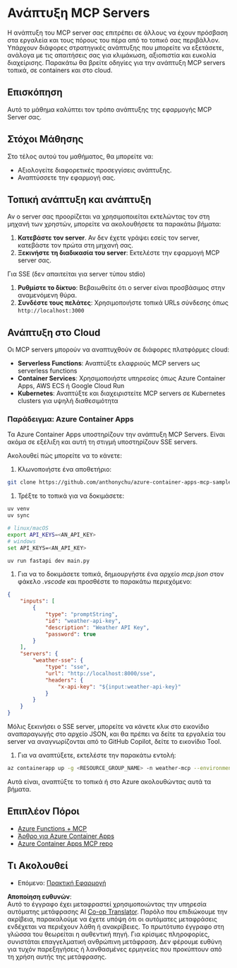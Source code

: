 <!--
CO_OP_TRANSLATOR_METADATA:
{
  "original_hash": "1d9dc83260576b76f272d330ed93c51f",
  "translation_date": "2025-07-04T17:22:40+00:00",
  "source_file": "03-GettingStarted/09-deployment/README.md",
  "language_code": "el"
}
-->
# Ανάπτυξη MCP Servers

Η ανάπτυξη του MCP server σας επιτρέπει σε άλλους να έχουν πρόσβαση στα εργαλεία και τους πόρους του πέρα από το τοπικό σας περιβάλλον. Υπάρχουν διάφορες στρατηγικές ανάπτυξης που μπορείτε να εξετάσετε, ανάλογα με τις απαιτήσεις σας για κλιμάκωση, αξιοπιστία και ευκολία διαχείρισης. Παρακάτω θα βρείτε οδηγίες για την ανάπτυξη MCP servers τοπικά, σε containers και στο cloud.

## Επισκόπηση

Αυτό το μάθημα καλύπτει τον τρόπο ανάπτυξης της εφαρμογής MCP Server σας.

## Στόχοι Μάθησης

Στο τέλος αυτού του μαθήματος, θα μπορείτε να:

- Αξιολογείτε διαφορετικές προσεγγίσεις ανάπτυξης.
- Αναπτύσσετε την εφαρμογή σας.

## Τοπική ανάπτυξη και ανάπτυξη

Αν ο server σας προορίζεται να χρησιμοποιείται εκτελώντας τον στη μηχανή των χρηστών, μπορείτε να ακολουθήσετε τα παρακάτω βήματα:

1. **Κατεβάστε τον server**. Αν δεν έχετε γράψει εσείς τον server, κατεβάστε τον πρώτα στη μηχανή σας.  
1. **Ξεκινήστε τη διαδικασία του server**: Εκτελέστε την εφαρμογή MCP server σας.

Για SSE (δεν απαιτείται για server τύπου stdio)

1. **Ρυθμίστε το δίκτυο**: Βεβαιωθείτε ότι ο server είναι προσβάσιμος στην αναμενόμενη θύρα.  
1. **Συνδέστε τους πελάτες**: Χρησιμοποιήστε τοπικά URLs σύνδεσης όπως `http://localhost:3000`

## Ανάπτυξη στο Cloud

Οι MCP servers μπορούν να αναπτυχθούν σε διάφορες πλατφόρμες cloud:

- **Serverless Functions**: Αναπτύξτε ελαφριούς MCP servers ως serverless functions  
- **Container Services**: Χρησιμοποιήστε υπηρεσίες όπως Azure Container Apps, AWS ECS ή Google Cloud Run  
- **Kubernetes**: Αναπτύξτε και διαχειριστείτε MCP servers σε Kubernetes clusters για υψηλή διαθεσιμότητα

### Παράδειγμα: Azure Container Apps

Τα Azure Container Apps υποστηρίζουν την ανάπτυξη MCP Servers. Είναι ακόμα σε εξέλιξη και αυτή τη στιγμή υποστηρίζουν SSE servers.

Ακολουθεί πώς μπορείτε να το κάνετε:

1. Κλωνοποιήστε ένα αποθετήριο:

  ```sh
  git clone https://github.com/anthonychu/azure-container-apps-mcp-sample.git
  ```

1. Τρέξτε το τοπικά για να δοκιμάσετε:

  ```sh
  uv venv
  uv sync

  # linux/macOS
  export API_KEYS=<AN_API_KEY>
  # windows
  set API_KEYS=<AN_API_KEY>

  uv run fastapi dev main.py
  ```

1. Για να το δοκιμάσετε τοπικά, δημιουργήστε ένα αρχείο *mcp.json* στον φάκελο *.vscode* και προσθέστε το παρακάτω περιεχόμενο:

  ```json
  {
      "inputs": [
          {
              "type": "promptString",
              "id": "weather-api-key",
              "description": "Weather API Key",
              "password": true
          }
      ],
      "servers": {
          "weather-sse": {
              "type": "sse",
              "url": "http://localhost:8000/sse",
              "headers": {
                  "x-api-key": "${input:weather-api-key}"
              }
          }
      }
  }
  ```

  Μόλις ξεκινήσει ο SSE server, μπορείτε να κάνετε κλικ στο εικονίδιο αναπαραγωγής στο αρχείο JSON, και θα πρέπει να δείτε τα εργαλεία του server να αναγνωρίζονται από το GitHub Copilot, δείτε το εικονίδιο Tool.

1. Για να αναπτύξετε, εκτελέστε την παρακάτω εντολή:

  ```sh
  az containerapp up -g <RESOURCE_GROUP_NAME> -n weather-mcp --environment mcp -l westus --env-vars API_KEYS=<AN_API_KEY> --source .
  ```

Αυτά είναι, αναπτύξτε το τοπικά ή στο Azure ακολουθώντας αυτά τα βήματα.

## Επιπλέον Πόροι

- [Azure Functions + MCP](https://learn.microsoft.com/en-us/samples/azure-samples/remote-mcp-functions-dotnet/remote-mcp-functions-dotnet/)  
- [Άρθρο για Azure Container Apps](https://techcommunity.microsoft.com/blog/appsonazureblog/host-remote-mcp-servers-in-azure-container-apps/4403550)  
- [Azure Container Apps MCP repo](https://github.com/anthonychu/azure-container-apps-mcp-sample)  


## Τι Ακολουθεί

- Επόμενο: [Πρακτική Εφαρμογή](../../04-PracticalImplementation/README.md)

**Αποποίηση ευθυνών**:  
Αυτό το έγγραφο έχει μεταφραστεί χρησιμοποιώντας την υπηρεσία αυτόματης μετάφρασης AI [Co-op Translator](https://github.com/Azure/co-op-translator). Παρόλο που επιδιώκουμε την ακρίβεια, παρακαλούμε να έχετε υπόψη ότι οι αυτόματες μεταφράσεις ενδέχεται να περιέχουν λάθη ή ανακρίβειες. Το πρωτότυπο έγγραφο στη γλώσσα του θεωρείται η αυθεντική πηγή. Για κρίσιμες πληροφορίες, συνιστάται επαγγελματική ανθρώπινη μετάφραση. Δεν φέρουμε ευθύνη για τυχόν παρεξηγήσεις ή λανθασμένες ερμηνείες που προκύπτουν από τη χρήση αυτής της μετάφρασης.